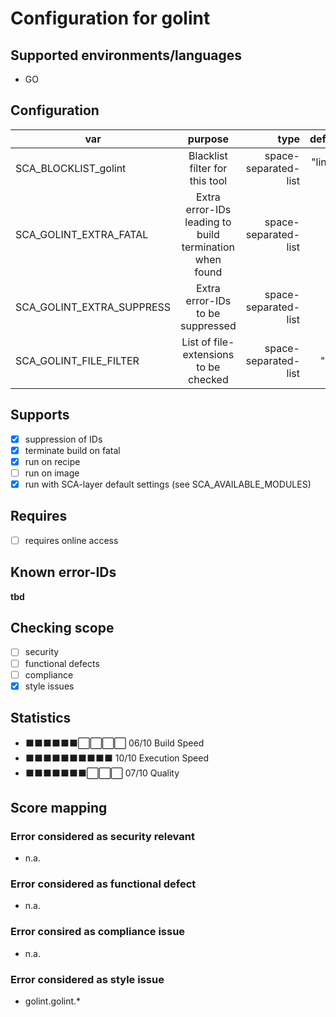 # Configuration for golint

## Supported environments/languages

* GO

## Configuration

| var | purpose | type | default |
| ------------- |:-------------:| -----:| -----:
| SCA_BLOCKLIST_golint | Blacklist filter for this tool | space-separated-list | "linux-*"
| SCA_GOLINT_EXTRA_FATAL | Extra error-IDs leading to build termination when found | space-separated-list | ""
| SCA_GOLINT_EXTRA_SUPPRESS | Extra error-IDs to be suppressed | space-separated-list | ""
| SCA_GOLINT_FILE_FILTER | List of file-extensions to be checked | space-separated-list | ".go"

## Supports

* [x] suppression of IDs
* [x] terminate build on fatal
* [x] run on recipe
* [ ] run on image
* [x] run with SCA-layer default settings (see SCA_AVAILABLE_MODULES)

## Requires

* [ ] requires online access

## Known error-IDs

__tbd__

## Checking scope

* [ ] security
* [ ] functional defects
* [ ] compliance
* [x] style issues

## Statistics

* ⬛⬛⬛⬛⬛⬛⬜⬜⬜⬜ 06/10 Build Speed
* ⬛⬛⬛⬛⬛⬛⬛⬛⬛⬛ 10/10 Execution Speed
* ⬛⬛⬛⬛⬛⬛⬛⬜⬜⬜ 07/10 Quality

## Score mapping

### Error considered as security relevant

* n.a.

### Error considered as functional defect

* n.a.

### Error consired as compliance issue

* n.a.

### Error considered as style issue

* golint.golint.*
